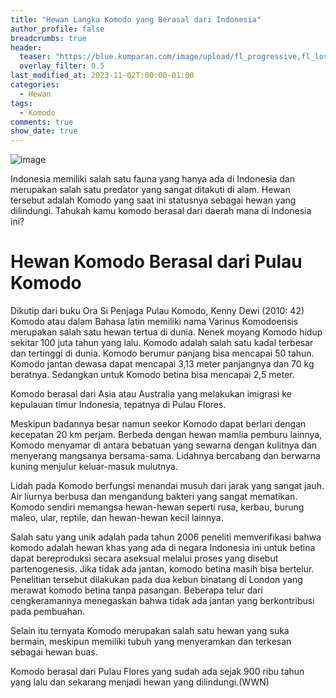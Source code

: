 ```yaml
---
title: "Hewan Langka Komodo yang Berasal dari Indonesia"
author_profile: false
breadcrumbs: true
header:
  teaser: "https://blue.kumparan.com/image/upload/fl_progressive,fl_lossy,c_fill,q_auto:best,w_640/v1636498252/carz52vffpdlxbsc7nhr.jpg"
  overlay_filter: 0.5
last_modified_at: 2023-11-02T:00:00-01:00
categories:
  - Hewan
tags:
  - Komodo
comments: true
show_date: true
---
```


![image](https://github.com/Julius-Ulee/School-Programs/assets/61336116/a4ffe91b-75bc-4d9f-8875-7606090f50bd)

Indonesia memiliki salah satu fauna yang hanya ada di Indonesia dan merupakan salah satu predator yang sangat ditakuti di alam. Hewan tersebut adalah Komodo yang saat ini statusnya sebagai hewan yang dilindungi. Tahukah kamu komodo berasal dari daerah mana di Indonesia ini?

# Hewan Komodo Berasal dari Pulau Komodo

Dikutip dari buku Ora Si Penjaga Pulau Komodo, Kenny Dewi (2010: 42) Komodo atau dalam Bahasa latin memiliki nama Varinus Komodoensis merupakan salah satu hewan tertua di dunia. Nenek moyang Komodo hidup sekitar 100 juta tahun yang lalu. Komodo adalah salah satu kadal terbesar dan tertinggi di dunia. Komodo berumur panjang bisa mencapai 50 tahun. Komodo jantan dewasa dapat mencapai 3,13 meter panjangnya dan 70 kg beratnya. Sedangkan untuk Komodo betina bisa mencapai 2,5 meter.

Komodo berasal dari Asia atau Australia yang melakukan imigrasi ke kepulauan timur Indonesia, tepatnya di Pulau Flores.

Meskipun badannya besar namun seekor Komodo dapat berlari dengan kecepatan 20 km perjam. Berbeda dengan hewan mamlia pemburu lainnya, Komodo menyamar di antara bebatuan yang sewarna dengan kulitnya dan menyerang mangsanya bersama-sama. Lidahnya bercabang dan berwarna kuning menjulur keluar-masuk mulutnya.

Lidah pada Komodo berfungsi menandai musuh dari jarak yang sangat jauh. Air liurnya berbusa dan mengandung bakteri yang sangat mematikan. Komodo sendiri memangsa hewan-hewan seperti rusa, kerbau, burung maleo, ular, reptile, dan hewan-hewan kecil lainnya.

Salah satu yang unik adalah pada tahun 2006 peneliti memverifikasi bahwa komodo adalah hewan khas yang ada di negara Indonesia ini untuk betina dapat bereproduksi secara aseksual melalui proses yang disebut partenogenesis. Jika tidak ada jantan, komodo betina masih bisa bertelur. Penelitian tersebut dilakukan pada dua kebun binatang di London yang merawat komodo betina tanpa pasangan. Beberapa telur dari cengkeramannya menegaskan bahwa tidak ada jantan yang berkontribusi pada pembuahan.

Selain itu ternyata Komodo merupakan salah satu hewan yang suka bermain, meskipun memiliki tubuh yang menyeramkan dan terkesan sebagai hewan buas.

Komodo berasal dari Pulau Flores yang sudah ada sejak 900 ribu tahun yang lalu dan sekarang menjadi hewan yang dilindungi.(WWN)
